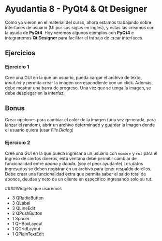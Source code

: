 # Ayudantia 8 - PyQt4 & Qt Designer

Como ya vieron en el material del curso, ahora estamos trabajando sobre interfaces de usuario (UI por sus siglas en ingles), y estas las creamos con la ayuda de **PyQt4**. Hoy veremos algunos ejemplos con **PyQt4** e integraremos **Qt Designer** para facilitar el trabajo de crear interfaces.

## Ejercicios

###	Ejercicio 1

Cree una GUI en la que un usuario, pueda cargar el archivo de texto, *input.txt* y permita crear la imagen correspondiente con un click. Además, debe mostrar una barra de progreso. Una vez que se tenga la imagen, se debe desplegar en la interfaz.

## Bonus

Crear opciones para cambiar el color de la imagen (una vez generada, para lanzar el random), abrir un archivo determinado y guardar la imagen donde el usuario quiera (usar *File Dialog*)

### Ejercicio 2

Cree una GUI en la que pueda ingresar a un usuario con `nombre` y `rut` para el ingreso de ciertos dineros, esta ventana debe permitir cambiar de funcionalidad entre *abono* y *deuda*. (soy el peor ayudante) Los datos ingresados se deben registrar en un archivo para tener respaldo de ellos. Debe crear una funcionalidad extra que permita saber el saldo total de abonos, deudas y neto de un cliente en específico ingresando solo su rut.


####Widgets que usaremos
* 3 QRadioButton
* 3 QLabel
* 3 QLineEdit
* 2 QPushButton
* 1 Spacer
* 1 QHBoxLayout
* 1 QGridLayout
* 1 QPlainTextEdit